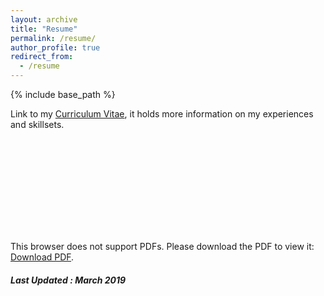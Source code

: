 ```yaml
---
layout: archive
title: "Resume"
permalink: /resume/
author_profile: true
redirect_from:
  - /resume
---
```


{% include base_path %}

Link to my [Curriculum Vitae](https://sudo-sh.github.io/files/Sudarshan_Resume__2019.pdf), it holds more information on my experiences and skillsets.


<object data="https://sudo-sh.github.io/files/Sudarshan_Resume.pdf" type="application/pdf" width="700px" height="700px">
    <embed src="https://sudo-sh.github.io/files/Sudarshan_Resume.pdf">
        <p>This browser does not support PDFs. Please download the PDF to view it: <a href="https://sudo-sh.github.io/files/Sudarshan_Resume.pdf">Download PDF</a>.</p>
    </embed>
</object>

##### Last Updated : March 2019
<!-- Education
======
* B.S. in GitHub, GitHub University, 2012
* M.S. in Jekyll, GitHub University, 2014
* Ph.D in Version Control Theory, GitHub University, 2018 (expected)

Work experience
======
* Summer 2015: Research Assistant
  * Github University
  * Duties included: Tagging issues
  * Supervisor: Professor Git

* Fall 2015: Research Assistant
  * Github University
  * Duties included: Merging pull requests
  * Supervisor: Professor Hub
  
Skills
======
* Skill 1
* Skill 2
  * Sub-skill 2.1
  * Sub-skill 2.2
  * Sub-skill 2.3
* Skill 3

Publications
======
  <ul>{% for post in site.publications %}
    {% include archive-single-cv.html %}
  {% endfor %}</ul>
  
Talks
======
  <ul>{% for post in site.talks %}
    {% include archive-single-talk-cv.html %}
  {% endfor %}</ul>
  
Teaching
======
  <ul>{% for post in site.teaching %}
    {% include archive-single-cv.html %}
  {% endfor %}</ul>
  
Service and leadership
======
* Currently signed in to 43 different slack teams
 -->